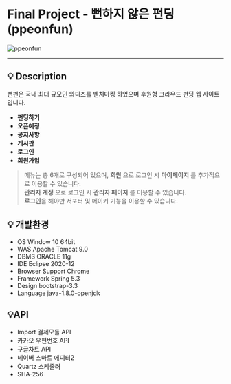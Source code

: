 # Final Project - 뻔하지 않은 펀딩(ppeonfun)
![ppeonfun](https://user-images.githubusercontent.com/45688526/127203866-4d3143b5-cbb4-4cd1-9bb5-3c8a5fd9ebef.PNG)


---

## :bulb: Description
뻔펀은 국내 최대 규모인 와디즈를 벤치마킹 하였으며 후원형 크라우드 펀딩 웹 사이트입니다.

+ **펀딩하기**
+ **오픈예정**
+ **공지사항**
+ **게시판**
+ **로그인**
+ **회원가입**

> 메뉴는 총 6개로 구성되어 있으며, **회원** 으로 로그인 시 **마이페이지** 를 추가적으로 이용할 수 있습니다.<br/>
> **관리자 계정** 으로 로그인 시 **관리자 페이지** 를 이용할 수 있습니다. <br />
> **로그인**을 해야만 서포터 및 메이커 기능을 이용할 수 있습니다. <br />


## :bulb: 개발환경
+ OS Window 10 64bit
+ WAS Apache Tomcat 9.0
+ DBMS ORACLE 11g
+ IDE Eclipse 2020-12
+ Browser Support Chrome
+ Framework Spring 5.3
+ Design bootstrap-3.3
+ Language java-1.8.0-openjdk

## :bulb:API
+ Import 결제모듈 API
+ 카카오 우편번호 API
+ 구글차트 API
+ 네이버 스마트 에디터2
+ Quartz 스케줄러
+ SHA-256



